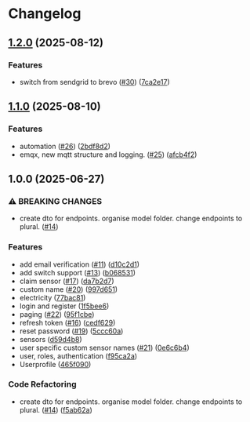 # Changelog

## [1.2.0](https://github.com/sondresjolyst/garge-api/compare/v1.1.0...v1.2.0) (2025-08-12)


### Features

* switch from sendgrid to brevo ([#30](https://github.com/sondresjolyst/garge-api/issues/30)) ([7ca2e17](https://github.com/sondresjolyst/garge-api/commit/7ca2e171dd1a7d8fa6023333a7d04be013d22351))

## [1.1.0](https://github.com/sondresjolyst/garge-api/compare/v1.0.0...v1.1.0) (2025-08-10)


### Features

* automation ([#26](https://github.com/sondresjolyst/garge-api/issues/26)) ([2bdf8d2](https://github.com/sondresjolyst/garge-api/commit/2bdf8d2a84db5065ae63a63b68b840d72d7dc995))
* emqx, new mqtt structure and logging. ([#25](https://github.com/sondresjolyst/garge-api/issues/25)) ([afcb4f2](https://github.com/sondresjolyst/garge-api/commit/afcb4f2282338f9a3ee4fa3840747ff38f9d3e32))

## 1.0.0 (2025-06-27)


### ⚠ BREAKING CHANGES

* create dto for endpoints. organise model folder. change endpoints to plural. ([#14](https://github.com/sondresjolyst/garge-api/issues/14))

### Features

* add email verification ([#11](https://github.com/sondresjolyst/garge-api/issues/11)) ([d10c2d1](https://github.com/sondresjolyst/garge-api/commit/d10c2d17c32d7f570194ba8bab9a78c2e7e65525))
* add switch support ([#13](https://github.com/sondresjolyst/garge-api/issues/13)) ([b068531](https://github.com/sondresjolyst/garge-api/commit/b068531c46b04c259f0a22c4e34b41836e0a9866))
* claim sensor ([#17](https://github.com/sondresjolyst/garge-api/issues/17)) ([da7b2d7](https://github.com/sondresjolyst/garge-api/commit/da7b2d76a3b91f865713373e0dceaab3b3e086f7))
* custom name ([#20](https://github.com/sondresjolyst/garge-api/issues/20)) ([997d651](https://github.com/sondresjolyst/garge-api/commit/997d6510f2baeabefa41a4495618bd1225d41500))
* electricity ([77bac81](https://github.com/sondresjolyst/garge-api/commit/77bac810bee12f73a64558292a4b08e39fb42681))
* login and register ([1f5bee6](https://github.com/sondresjolyst/garge-api/commit/1f5bee6e93de15d61228ab5de4c6d75d515f1a10))
* paging ([#22](https://github.com/sondresjolyst/garge-api/issues/22)) ([95f1cbe](https://github.com/sondresjolyst/garge-api/commit/95f1cbe61672b28c3ba3a8264fb65bdd2c2f8db1))
* refresh token ([#16](https://github.com/sondresjolyst/garge-api/issues/16)) ([cedf629](https://github.com/sondresjolyst/garge-api/commit/cedf629fdeee6792ddb2e8f9b3d3cb97a188e242))
* reset password ([#19](https://github.com/sondresjolyst/garge-api/issues/19)) ([5ccc60a](https://github.com/sondresjolyst/garge-api/commit/5ccc60af14894907c0acdee7524a784832bdb570))
* sensors ([d59d4b8](https://github.com/sondresjolyst/garge-api/commit/d59d4b8d4603b9e63afed16b3abed3d175fdb32e))
* user specific custom sensor names ([#21](https://github.com/sondresjolyst/garge-api/issues/21)) ([0e6c6b4](https://github.com/sondresjolyst/garge-api/commit/0e6c6b48e7e11ef1645ff806b6d5b555007393fe))
* user, roles, authentication ([f95ca2a](https://github.com/sondresjolyst/garge-api/commit/f95ca2a8e84c421af3e9a9a4fcb0673c79443252))
* Userprofile ([465f090](https://github.com/sondresjolyst/garge-api/commit/465f090bc69a58d1ef40c651f9489f2fa9c26dc8))


### Code Refactoring

* create dto for endpoints. organise model folder. change endpoints to plural. ([#14](https://github.com/sondresjolyst/garge-api/issues/14)) ([f5ab62a](https://github.com/sondresjolyst/garge-api/commit/f5ab62a7f14e29f73be58171995f129690c58741))
